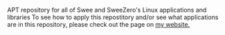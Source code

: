 APT repository for all of Swee and SweeZero's Linux applications and libraries
To see how to apply this repostitory and/or see what applications are in this repository, please check out the page on [my website.](https://swee.pythonanywhere.com/linuxrepos)

